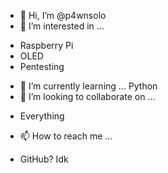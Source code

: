 - 👋 Hi, I’m @p4wnsolo
- 👀 I’m interested in ...
* Raspberry Pi
* OLED
* Pentesting
- 🌱 I’m currently learning ...
Python
- 💞️ I’m looking to collaborate on ...
* Everything
- 📫 How to reach me ...
* GitHub? Idk

<!---
p4wnsolo/p4wnsolo is a ✨ special ✨ repository because its `README.md` (this file) appears on your GitHub profile.
You can click the Preview link to take a look at your changes.
--->

